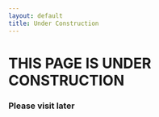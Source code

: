 ```yaml
---
layout: default
title: Under Construction
---
```

<html>
<body>

<h1>THIS PAGE IS UNDER CONSTRUCTION <i class="fa fa-cog fa-2x fa-spin" aria-hidden="true"></i></h1>

<h3>Please visit later</h3>
